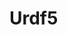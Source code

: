# Urdf5
<?xml version="1.0"?>
<robot name="prismatic_revolute_robot">

  <!-- Base Link -->
  <link name="base_link">
    <visual>
      <geometry>
        <box size="0.1 0.1 0.1"/>
      </geometry>
      <material name="blue"/>
    </visual>
  </link>

  <!-- Revolute Joint (Rotation around Z-axis) -->
  <joint name="joint1" type="revolute">
    <parent link="base_link"/>
    <child link="link1"/>
    <origin xyz="0 0 0.1" rpy="0 0 0"/>
    <axis xyz="0 0 1"/>
    <limit effort="100" velocity="1.0" lower="0" upper="1.57"/>
  </joint>

  <link name="link1">
    <visual>
      <geometry>
        <cylinder radius="0.05" length="0.2"/>
      </geometry>
      <material name="green"/>
    </visual>
  </link>

  <!-- Prismatic Joint (Translation along Z-axis) -->
  <joint name="joint2" type="prismatic">
    <parent link="link1"/>
    <child link="link2"/>
    <origin xyz="0 0 0.2" rpy="0 0 0"/>
    <axis xyz="0 0 1"/>
    <limit effort="100" velocity="1.0" lower="0" upper="0.5"/>
  </joint>

  <link name="link2">
    <visual>
      <geometry>
        <box size="0.05 0.05 0.2"/>
      </geometry>
      <material name="red"/>
    </visual>
  </link>

</robot>

